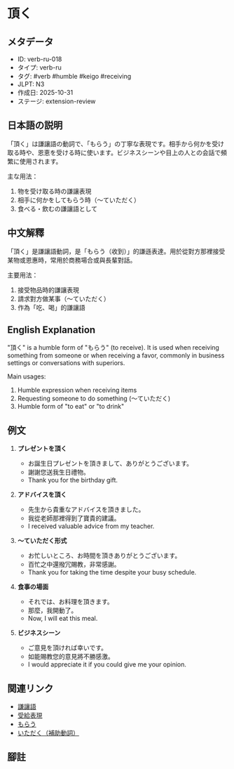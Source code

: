 # 頂く

## メタデータ

- ID: verb-ru-018
- タイプ: verb-ru
- タグ: #verb #humble #keigo #receiving
- JLPT: N3
- 作成日: 2025-10-31
- ステージ: extension-review

## 日本語の説明

「頂く」は謙讓語の動詞で、「もらう」の丁寧な表現です。相手から何かを受け取る時や、恩恵を受ける時に使います。ビジネスシーンや目上の人との会話で頻繁に使用されます。

主な用法：
1. 物を受け取る時の謙讓表現
2. 相手に何かをしてもらう時（〜ていただく）
3. 食べる・飲むの謙讓語として

## 中文解釋

「頂く」是謙讓語動詞，是「もらう（收到）」的謙遜表達。用於從對方那裡接受某物或恩惠時，常用於商務場合或與長輩對話。

主要用法：
1. 接受物品時的謙讓表現
2. 請求對方做某事（〜ていただく）
3. 作為「吃、喝」的謙讓語

## English Explanation

"頂く" is a humble form of "もらう" (to receive). It is used when receiving something from someone or when receiving a favor, commonly in business settings or conversations with superiors.

Main usages:
1. Humble expression when receiving items
2. Requesting someone to do something (〜ていただく)
3. Humble form of "to eat" or "to drink"

## 例文

1. **プレゼントを頂く**
   - お誕生日プレゼントを頂きまして、ありがとうございます。
   - 謝謝您送我生日禮物。
   - Thank you for the birthday gift.

2. **アドバイスを頂く**
   - 先生から貴重なアドバイスを頂きました。
   - 我從老師那裡得到了寶貴的建議。
   - I received valuable advice from my teacher.

3. **〜ていただく形式**
   - お忙しいところ、お時間を頂きありがとうございます。
   - 百忙之中還撥冗賜教，非常感謝。
   - Thank you for taking the time despite your busy schedule.

4. **食事の場面**
   - それでは、お料理を頂きます。
   - 那麼，我開動了。
   - Now, I will eat this meal.

5. **ビジネスシーン**
   - ご意見を頂ければ幸いです。
   - 如能賜教您的意見將不勝感激。
   - I would appreciate it if you could give me your opinion.

## 関連リンク

- [謙讓語](../grammar/grammar-keigo-humble.md)
- [受給表現](../grammar/grammar-receiving.md)
- [もらう](./verb-u-morau.md)
- [いただく（補助動詞）](../grammar/grammar-temorau.md)

## 腳註

[^1]: 「頂く」的漢字寫法來自「頂」（頭頂），原意是恭敬地舉到頭頂上接受，象徵對施予者的尊重。

[^2]: 與「もらう」相比，「頂く」不僅表達接受的動作，更強調對給予者的感謝和敬意，適用於正式場合。

[^3]: 作為食事的謙讓語時，「頂く」表示對食物和準備食物者的尊重，比「食べる」更有禮貌。
